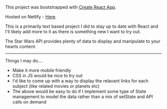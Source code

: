This project was bootstrapped with [Create React App](https://github.com/facebookincubator/create-react-app).

Hosted on Netlify - [Here](https://loving-lalande-a5bd0b.netlify.com/starships).

This is a primarily text based project I did to stay up to date with React and I'll likely add more to it as there is something new I want to try out.

The Star Wars API provides plenty of data to display and manipulate to your hearts content.

 
 ---

Things I may do....
  - Make it more mobile friendly
  - CSS in JS would be nice to try out
  - I'd like to come up with a way to display the relavant links for each subject (like related movies or planets etc)
  - The above would be easy to do if I implement some type of State management to model the data rather than a mix of setState and API calls on demand